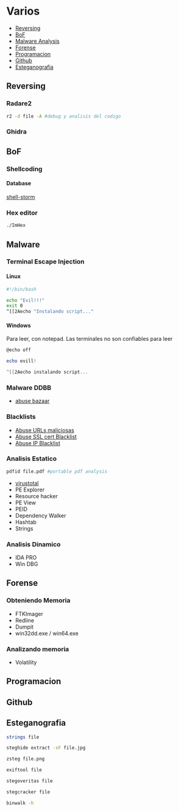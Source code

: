 # Varios

* [Reversing](https://github.com/HerculesRD/HerculesDocs/Varios#Reversing)
* [BoF](https://github.com/HerculesRD/HerculesDocs/Varios#BoF)
* [Malware Analysis](https://github.com/HerculesRD/HerculesDocs/Varios#Malware)
* [Forense](https://github.com/HerculesRD/HerculesDocs/Varios#Forense)
* [Programacion](https://github.com/HerculesRD/HerculesDocs/Varios#Programacion)
* [Github](https://github.com/HerculesRD/HerculesDocs/Varios#Github)
* [Esteganografia](https://github.com/HerculesRD/HerculesDocs/Varios#Esteganografia)


## Reversing

### Radare2

```bash
r2 -d file -A #debug y analisis del codigo
```

### Ghidra

## BoF

### Shellcoding

#### Database

[shell-storm](http://shell-storm.org/shellcode/)

### Hex editor

```bash
./ImHex
```

## Malware 

### Terminal Escape Injection

#### Linux

```bash
#!/bin/bash

echo "Evil!!!"
exit 0
^[[2Aecho "Instalando script..."
```

#### Windows

Para leer, con notepad. Las terminales no son confiables para leer
```powershell
@echo off

echo evill!

^[[2Aecho instalando script...
```

### Malware DDBB

* [abuse bazaar](https://bazaar.abuse.ch/browse/)

### Blacklists

* [Abuse URLs maliciosas](https://urlhaus.abuse.ch/browse/)
* [Abuse SSL cert Blacklist](https://sslbl.abuse.ch/blacklist/)
* [Abuse IP Blacklist](https://feodotracker.abuse.ch/blocklist/)

### Analisis Estatico

```bash
pdfid file.pdf #portable pdf analysis
```

* [virustotal](virustotal.com)
* PE Explorer
* Resource hacker
* PE View
* PEID
* Dependency Walker
* Hashtab
* Strings

### Analisis Dinamico

* IDA PRO
* Win DBG

## Forense

### Obteniendo Memoria

* FTKImager
* Redline
* Dumpit
* win32dd.exe / win64.exe

### Analizando memoria

* Volatility

## Programacion
## Github
## Esteganografia

```bash
strings file
```

```bash
steghide extract -sF file.jpg
```

```bash
zsteg file.png
```

```bash
exiftool file
```

```bash
stegoveritas file
```

```bash
stegcracker file
```

```bash
binwalk -h
```





